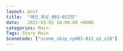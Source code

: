 ```yaml
---
layout: post
title:  "메인_회상_001~012장"
date:   2022-03-02 10:00:00 +0000
categories: Main
Tags: Story Main
SceneCode: ["scene_skip_cp001-012_q1_s10"]
---
```

